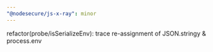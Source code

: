```yaml
---
"@nodesecure/js-x-ray": minor
---
```


refactor(probe/isSerializeEnv): trace re-assignment of JSON.stringy & process.env
